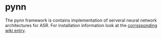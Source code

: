 # pynn

The pynn framework is contains implementation of serveral neural network architectures for ASR.
For installation information look at the [corrssponding wiki entry](https://github.com/m--i/pynn/wiki/Installation).
